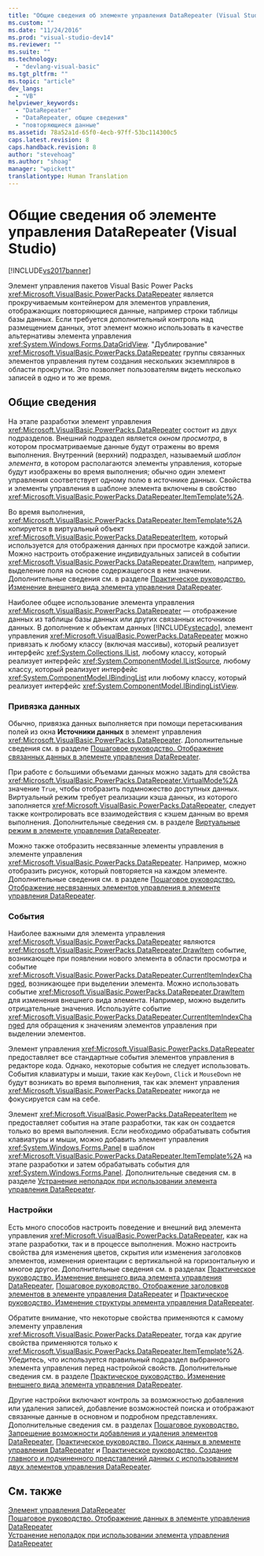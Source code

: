 ```yaml
---
title: "Общие сведения об элементе управления DataRepeater (Visual Studio) | Microsoft Docs"
ms.custom: ""
ms.date: "11/24/2016"
ms.prod: "visual-studio-dev14"
ms.reviewer: ""
ms.suite: ""
ms.technology: 
  - "devlang-visual-basic"
ms.tgt_pltfrm: ""
ms.topic: "article"
dev_langs: 
  - "VB"
helpviewer_keywords: 
  - "DataRepeater"
  - "DataRepeater, общие сведения"
  - "повторяющиеся данные"
ms.assetid: 78a52a1d-65f0-4ecb-97ff-53bc114300c5
caps.latest.revision: 8
caps.handback.revision: 8
author: "stevehoag"
ms.author: "shoag"
manager: "wpickett"
translationtype: Human Translation
---
```

# Общие сведения об элементе управления DataRepeater (Visual Studio)
[!INCLUDE[vs2017banner](../../../csharp/includes/vs2017banner.md)]

Элемент управления пакетов Visual Basic Power Packs <xref:Microsoft.VisualBasic.PowerPacks.DataRepeater> является прокручиваемым контейнером для элементов управления, отображающих повторяющиеся данные, например строки таблицы базы данных.  Если требуется дополнительный контроль над размещением данных, этот элемент можно использовать в качестве альтернативы элемента управления <xref:System.Windows.Forms.DataGridView>.  "Дублирование" <xref:Microsoft.VisualBasic.PowerPacks.DataRepeater> группы связанных элементов управления путем создания нескольких экземпляров в области прокрутки.  Это позволяет пользователям видеть несколько записей в одно и то же время.  
  
## Общие сведения  
 На этапе разработки элемент управления <xref:Microsoft.VisualBasic.PowerPacks.DataRepeater> состоит из двух подразделов.  Внешний подраздел является *окном просмотра*, в котором просматриваемые данные будут отражены во время выполнения.  Внутренний \(верхний\) подраздел, называемый *шаблон элемента*, в котором располагаются элементы управления, которые будут изображены во время выполнения; обычно один элемент управления соответствует одному полю в источнике данных.  Свойства и элементы управления в шаблоне элемента включены в свойство <xref:Microsoft.VisualBasic.PowerPacks.DataRepeater.ItemTemplate%2A>.  
  
 Во время выполнения, <xref:Microsoft.VisualBasic.PowerPacks.DataRepeater.ItemTemplate%2A> копируется в виртуальный объект <xref:Microsoft.VisualBasic.PowerPacks.DataRepeaterItem>, который используется для отображения данных при просмотре каждой записи.  Можно настроить отображение индивидуальных записей в событии <xref:Microsoft.VisualBasic.PowerPacks.DataRepeater.DrawItem>, например, выделение поля на основе содержащегося в нем значении.  Дополнительные сведения см. в разделе [Практическое руководство. Изменение внешнего вида элемента управления DataRepeater](../../../visual-basic/developing-apps/windows-forms/how-to-change-the-appearance-of-a-datarepeater-control-visual-studio.md).  
  
 Наиболее общее использование элемента управления <xref:Microsoft.VisualBasic.PowerPacks.DataRepeater> — отображение данных из таблицы базы данных или других связанных источников данных.  В дополнение к объектам данных [!INCLUDE[vstecado](../../../csharp/programming-guide/concepts/linq/includes/vstecado_md.md)], элемент управления <xref:Microsoft.VisualBasic.PowerPacks.DataRepeater> можно привязать к любому классу \(включая массивы\), который реализует интерфейс <xref:System.Collections.IList>, любому классу, который реализует интерфейс <xref:System.ComponentModel.IListSource>, любому классу, который реализует интерфейс <xref:System.ComponentModel.IBindingList> или любому классу, который реализует интерфейс <xref:System.ComponentModel.IBindingListView>.  
  
### Привязка данных  
 Обычно, привязка данных выполняется при помощи перетаскивания полей из окна **Источники данных** в элемент управления <xref:Microsoft.VisualBasic.PowerPacks.DataRepeater>.  Дополнительные сведения см. в разделе [Пошаговое руководство. Отображение связанных данных в элементе управления DataRepeater](../../../visual-basic/developing-apps/windows-forms/how-to-display-bound-data-in-a-datarepeater-control-visual-studio.md).  
  
 При работе с большими объемами данных можно задать для свойства <xref:Microsoft.VisualBasic.PowerPacks.DataRepeater.VirtualMode%2A> значение `True`, чтобы отобразить подмножество доступных данных.  Виртуальный режим требует реализации кэша данных, из которого заполняется <xref:Microsoft.VisualBasic.PowerPacks.DataRepeater>, следует также контролировать все взаимодействия с кэшем данным во время выполнения.  Дополнительные сведения см. в разделе [Виртуальные режим в элементе управления DataRepeater](../../../visual-basic/developing-apps/windows-forms/virtual-mode-in-the-datarepeater-control-visual-studio.md).  
  
 Можно также отобразить несвязанные элементы управления в элементе управления <xref:Microsoft.VisualBasic.PowerPacks.DataRepeater>.  Например, можно отобразить рисунок, который повторяется на каждом элементе.  Дополнительные сведения см. в разделе [Пошаговое руководство. Отображение несвязанных элементов управления в элементе управления DataRepeater](../../../visual-basic/developing-apps/windows-forms/how-to-display-unbound-controls-in-a-datarepeater-control-visual-studio.md).  
  
### События  
 Наиболее важными для элемента управления <xref:Microsoft.VisualBasic.PowerPacks.DataRepeater> являются <xref:Microsoft.VisualBasic.PowerPacks.DataRepeater.DrawItem> событие, возникающее при появлении нового элемента в области просмотра и событие <xref:Microsoft.VisualBasic.PowerPacks.DataRepeater.CurrentItemIndexChanged>, возникающее при выделении элемента.  Можно использовать событие <xref:Microsoft.VisualBasic.PowerPacks.DataRepeater.DrawItem> для изменения внешнего вида элемента.  Например, можно выделить отрицательные значения.  Используйте событие <xref:Microsoft.VisualBasic.PowerPacks.DataRepeater.CurrentItemIndexChanged> для обращения к значениям элементов управления при выделении элементов.  
  
 Элемент управления <xref:Microsoft.VisualBasic.PowerPacks.DataRepeater> предоставляет все стандартные события элементов управления в редакторе кода.  Однако, некоторые события не следует использовать.  События клавиатуры и мыши, такие как `KeyDown`, `Click` и `MouseDown` не будут возникать во время выполнения, так как элемент управления <xref:Microsoft.VisualBasic.PowerPacks.DataRepeater> никогда не фокусируется сам на себе.  
  
 Элемент <xref:Microsoft.VisualBasic.PowerPacks.DataRepeaterItem> не предоставляет события на этапе разработки, так как он создается только во время выполнения.  Если необходимо обрабатывать события клавиатуры и мыши, можно добавить элемент управления <xref:System.Windows.Forms.Panel> в шаблон <xref:Microsoft.VisualBasic.PowerPacks.DataRepeater.ItemTemplate%2A> на этапе разработки и затем обрабатывать события для <xref:System.Windows.Forms.Panel>.  Дополнительные сведения см. в разделе [Устранение неполадок при использовании элемента управления DataRepeater](../../../visual-basic/developing-apps/windows-forms/troubleshooting-the-datarepeater-control-visual-studio.md).  
  
### Настройки  
 Есть много способов настроить поведение и внешний вид элемента управления <xref:Microsoft.VisualBasic.PowerPacks.DataRepeater>, как на этапе разработки, так и в процессе выполнения.  Можно настроить свойства для изменения цветов, скрытия или изменения заголовков элементов, изменения ориентации с вертикальной на горизонтальную и многое другое.  Дополнительные сведения см. в разделах [Практическое руководство. Изменение внешнего вида элемента управления DataRepeater](../../../visual-basic/developing-apps/windows-forms/how-to-change-the-appearance-of-a-datarepeater-control-visual-studio.md), [Пошаговое руководство. Отображение заголовков элементов в элементе управления DataRepeater](../../../visual-basic/developing-apps/windows-forms/how-to-display-item-headers-in-a-datarepeater-control-visual-studio.md) и [Практическое руководство. Изменение структуры элемента управления DataRepeater](../../../visual-basic/developing-apps/windows-forms/how-to-change-the-layout-of-a-datarepeater-control-visual-studio.md).  
  
 Обратите внимание, что некоторые свойства применяются к самому элементу управления <xref:Microsoft.VisualBasic.PowerPacks.DataRepeater>, тогда как другие свойства применяются только к <xref:Microsoft.VisualBasic.PowerPacks.DataRepeater.ItemTemplate%2A>.  Убедитесь, что используется правильный подраздел выбранного элемента управления перед настройкой свойств.  Дополнительные сведения см. в разделе [Практическое руководство. Изменение внешнего вида элемента управления DataRepeater](../../../visual-basic/developing-apps/windows-forms/how-to-change-the-appearance-of-a-datarepeater-control-visual-studio.md).  
  
 Другие настройки включают контроль за возможностью добавления или удаления записей, добавление возможностей поиска и отображают связанные данные в основном и подробном представлениях.  Дополнительные сведения см. в разделах [Пошаговое руководство. Запрещение возможности добавления и удаления элементов DataRepeater](../../../visual-basic/developing-apps/windows-forms/how-to-disable-adding-and-deleting-datarepeater-items-visual-studio.md), [Практическое руководство. Поиск данных в элементе управления DataRepeater](../../../visual-basic/developing-apps/windows-forms/how-to-search-data-in-a-datarepeater-control-visual-studio.md) и [Практическое руководство. Создание главного и подчиненного представлений данных с использованием двух элементов управления DataRepeater](../../../visual-basic/developing-apps/windows-forms/how-to-create-a-master-detail-form-by-using-two-datarepeater-controls.md).  
  
## См. также  
 [Элемент управления DataRepeater](../../../visual-basic/developing-apps/windows-forms/datarepeater-control-visual-studio.md)   
 [Пошаговое руководство. Отображение данных в элементе управления DataRepeater](../../../visual-basic/developing-apps/windows-forms/walkthrough-displaying-data-in-a-datarepeater-control-visual-studio.md)   
 [Устранение неполадок при использовании элемента управления DataRepeater](../../../visual-basic/developing-apps/windows-forms/troubleshooting-the-datarepeater-control-visual-studio.md)